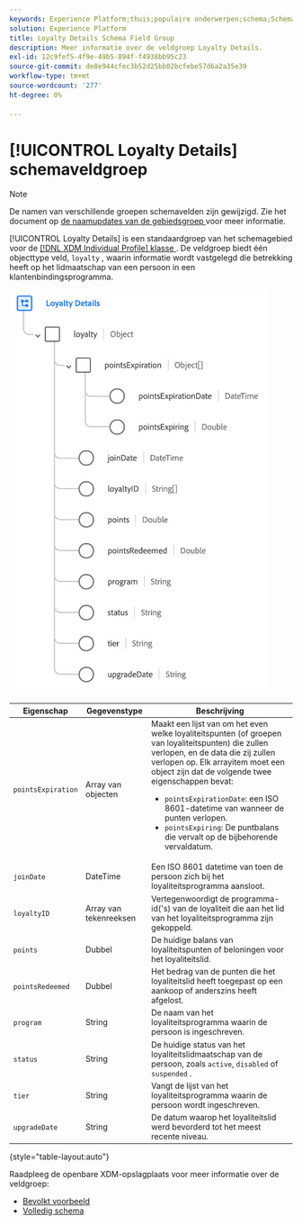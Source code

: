 ```yaml
---
keywords: Experience Platform;thuis;populaire onderwerpen;schema;Schema;XDM;individueel profiel;gebieden;schema's;Schema's;loyaliteitsdetails;Schema ontwerp;gebiedsgroep;De groep van het Gebied;
solution: Experience Platform
title: Loyalty Details Schema Field Group
description: Meer informatie over de veldgroep Loyalty Details.
exl-id: 12c9fef5-4f9e-49b5-894f-f4938bb95c23
source-git-commit: de8e944cfec3b52d25bb02bcfebe57d6a2a35e39
workflow-type: tm+mt
source-wordcount: '277'
ht-degree: 0%

---
```


# [!UICONTROL Loyalty Details] schemaveldgroep

>[!NOTE]
>
>De namen van verschillende groepen schemavelden zijn gewijzigd. Zie het document op [ de naamupdates van de gebiedsgroep ](../name-updates.md) voor meer informatie.

[!UICONTROL Loyalty Details] is een standaardgroep van het schemagebied voor de [[!DNL XDM Individual Profile]  klasse ](../../classes/individual-profile.md). De veldgroep biedt één objecttype veld, `loyalty` , waarin informatie wordt vastgelegd die betrekking heeft op het lidmaatschap van een persoon in een klantenbindingsprogramma.

![](../../images/field-groups/loyalty-details.png)

| Eigenschap | Gegevenstype | Beschrijving |
| --- | --- | --- |
| `pointsExpiration` | Array van objecten | Maakt een lijst van om het even welke loyaliteitspunten (of groepen van loyaliteitspunten) die zullen verlopen, en de data die zij zullen verlopen op. Elk arrayitem moet een object zijn dat de volgende twee eigenschappen bevat: <ul><li>`pointsExpirationDate`: een ISO 8601-datetime van wanneer de punten verlopen.</li><li>`pointsExpiring`: De puntbalans die vervalt op de bijbehorende vervaldatum.</li></ul> |
| `joinDate` | DateTime | Een ISO 8601 datetime van toen de persoon zich bij het loyaliteitsprogramma aansloot. |
| `loyaltyID` | Array van tekenreeksen | Vertegenwoordigt de programma-id(&#39;s) van de loyaliteit die aan het lid van het loyaliteitsprogramma zijn gekoppeld. |
| `points` | Dubbel | De huidige balans van loyaliteitspunten of beloningen voor het loyaliteitslid. |
| `pointsRedeemed` | Dubbel | Het bedrag van de punten die het loyaliteitslid heeft toegepast op een aankoop of anderszins heeft afgelost. |
| `program` | String | De naam van het loyaliteitsprogramma waarin de persoon is ingeschreven. |
| `status` | String | De huidige status van het loyaliteitslidmaatschap van de persoon, zoals `active`, `disabled` of `suspended` . |
| `tier` | String | Vangt de lijst van het loyaliteitsprogramma waarin de persoon wordt ingeschreven. |
| `upgradeDate` | String | De datum waarop het loyaliteitslid werd bevorderd tot het meest recente niveau. |

{style="table-layout:auto"}

Raadpleeg de openbare XDM-opslagplaats voor meer informatie over de veldgroep:

* [ Bevolkt voorbeeld ](https://github.com/adobe/xdm/blob/master/components/fieldgroups/profile/profile-loyalty-details.example.1.json)
* [ Volledig schema ](https://github.com/adobe/xdm/blob/master/components/fieldgroups/profile/profile-loyalty-details.schema.json)
